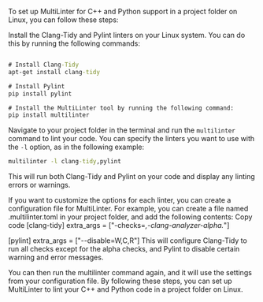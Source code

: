 To set up MultiLinter for C++ and Python support in a project folder on Linux, you can follow these steps:

Install the Clang-Tidy and Pylint linters on your Linux system. You can do this by running the following commands:

```cmd

# Install Clang-Tidy
apt-get install clang-tidy

# Install Pylint
pip install pylint

# Install the MultiLinter tool by running the following command:
pip install multilinter
```

Navigate to your project folder in the terminal and run the `multilinter` command to lint your code. You can specify the linters you want to use with the `-l` option, as in the following example:
```cmd
multilinter -l clang-tidy,pylint
```
This will run both Clang-Tidy and Pylint on your code and display any linting errors or warnings.

If you want to customize the options for each linter, you can create a configuration file for MultiLinter. For example, you can create a file named .multilinter.toml in your project folder, and add the following contents:
Copy code
[clang-tidy]
extra_args = ["-checks=*,-clang-analyzer-alpha.*"]

[pylint]
extra_args = ["--disable=W,C,R"]
This will configure Clang-Tidy to run all checks except for the alpha checks, and Pylint to disable certain warning and error messages.

You can then run the multilinter command again, and it will use the settings from your configuration file.
By following these steps, you can set up MultiLinter to lint your C++ and Python code in a project folder on Linux.
